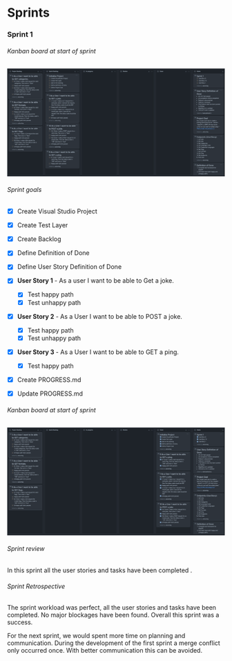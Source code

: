 # Sprints



### Sprint 1

###### Kanban board at start of sprint

![sprint 1 backlog before](images/sprint1Before.PNG)



###### Sprint goals

 - [x] Create Visual Studio Project

 - [x] Create Test Layer

 - [x] Create Backlog

 - [x] Define Definition of Done

 - [x] Define User Story Definition of Done

 - [x] **User Story 1** - As a user I want to be able to Get a joke.

    - [x] Test happy path
    - [x] Test unhappy path

- [x] **User Story 2** - As a User I want to be able to POST a joke.

  - [x] Test happy path
  - [x] Test unhappy path

- [x] **User Story 3** - As a User I want to be able to GET a ping.

  - [x] Test happy path

- [x] Create PROGRESS.md

- [x] Update PROGRESS.md

  

###### Kanban board at start of sprint

![sprint 1 backlog after](images/sprint1After.PNG)

###### Sprint review

In this sprint all the user stories and tasks have been completed .

###### Sprint Retrospective

The sprint workload was perfect, all the user stories and tasks have been completed. No major blockages have been found. Overall this sprint was a success.

For the next sprint, we would spent more time on planning and communication. During the development of the first sprint a merge conflict only occurred once. With better communication this can be avoided.

